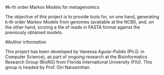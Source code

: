#k-th order Markov Models for metagenomics

The objective of this project is to provide tools for, on one hand, generating k-th order Markov Models from genomes (available at the NCBI), and, on the other hand, scoring a file of reads in FASTA format against the previously obtained models.

#Author information

This project has been developed by Vanessa Aguiar-Pulido (Ph.D. in Computer Science), as part of ongoing research at the Bioinformatics Research Group (BioRG) from Florida International University (FIU). This group is headed by Prof. Giri Narasimhan.



